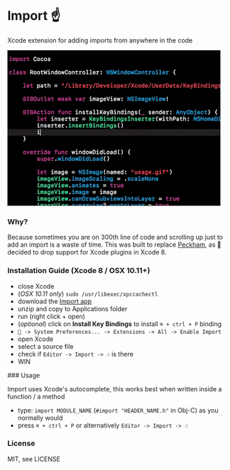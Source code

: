 # Import ☝️
Xcode extension for adding imports from anywhere in the code

![usage.gif](/Resources/usage.gif)

### Why? 
Because sometimes you are on 300th line of code and scrolling up just to add an import is a waste of time. 
This was built to replace [Peckham](https://github.com/markohlebar/Peckham), as  decided to drop support for Xcode plugins in Xcode 8. 

### Installation Guide (Xcode 8 / OSX 10.11+)

- close Xcode
- (*OSX 10.11 only*) `sudo /usr/libexec/xpccachectl`
- download the [Import app](https://github.com/markohlebar/Import/releases/download/1.0.3/Import.app.zip)
- unzip and copy to Applications folder
- run (right click + open)
- (*optional*) click on **Install Key Bindings** to install `⌘ + ctrl + P` binding
- ` -> System Preferences... -> Extensions -> All -> Enable Import`
- open Xcode
- select a source file
- check if `Editor -> Import -> ☝️` is there 
- WIN

### Usage

Import uses Xcode's autocomplete, this works best when written inside a function / a method

- type: `import MODULE_NAME` (`#import "HEADER_NAME.h"` in Obj-C) as you normally would
- press `⌘ + ctrl + P` or alternatively `Editor -> Import -> ☝️`

### License

MIT, see LICENSE
